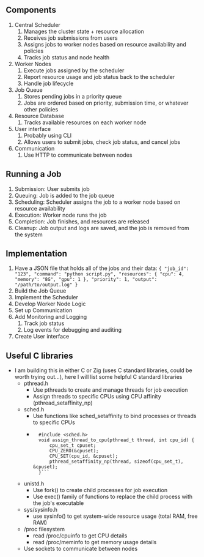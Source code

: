 ## Components

1. Central Scheduler
	1. Manages the cluster state + resource allocation
	2. Receives job submissions from users
	3. Assigns jobs to worker nodes based on resource availability and policies
	4. Tracks job status and node health
2. Worker Nodes
	1. Execute jobs assigned by the scheduler
	2. Report resource usage and job status back to the scheduler
	3. Handle job lifecycle
3. Job Queue
	1. Stores pending jobs in a priority queue
	2. Jobs are ordered based on priority, submission time, or whatever other policies
4. Resource Database
	1. Tracks available resources on each worker node
5. User interface
	1. Probably using CLI
	2. Allows users to submit jobs, check job status, and cancel jobs
6. Communication
	1. Use HTTP to communicate between nodes

## Running a Job

1. Submission: User submits job
2. Queuing: Job is added to the job queue
3. Scheduling: Scheduler assigns the job to a worker node based on resource availability
4. Execution: Worker node runs the job
5. Completion: Job finishes, and resources are released
6. Cleanup: Job output and logs are saved, and the job is removed from the system

## Implementation

1. Have a JSON file that holds all of the jobs and their data: ```{
  "job_id": "123",
  "command": "python script.py",
  "resources": {
    "cpu": 4,
    "memory": "8G",
    "gpu": 1
  },
  "priority": 1,
  "output": "/path/to/output.log"
}```
1. Build the Job Queue
2. Implement the Scheduler
3. Develop Worker Node Logic
4. Set up Communication
5. Add Monitoring and Logging
	1. Track job status
	2. Log events for debugging and auditing
6. Create User interface

## Useful C libraries

- I am building this in either C or Zig (uses C standard libraries, could be worth trying out...), here I will list some helpful C standard libraries
	- pthread.h
		- Use pthreads to create and manage threads for job execution
		- Assign threads to specific CPUs using CPU affinity (pthread_setaffinity_np)
	- sched.h
		- Use functions like sched_setaffinity to bind processes or threads to specific CPUs
		- ```#include <pthread.h>
			#include <sched.h>
			void assign_thread_to_cpu(pthread_t thread, int cpu_id) {
			    cpu_set_t cpuset;
			    CPU_ZERO(&cpuset);
				CPU_SET(cpu_id, &cpuset);
			    pthread_setaffinity_np(thread, sizeof(cpu_set_t), &cpuset);
			}```
	- unistd.h
		- Use fork() to create child processes for job execution
		- Use exec() family of functions to replace the child process with the job's executable
	- sys/sysinfo.h
		- use sysinfo() to get system-wide resource usage (total RAM, free RAM)
	- /proc filesystem
		- read /proc/cpuinfo to get CPU details
		- read /proc/meminfo to get memory usage details
	- Use sockets to communicate between nodes